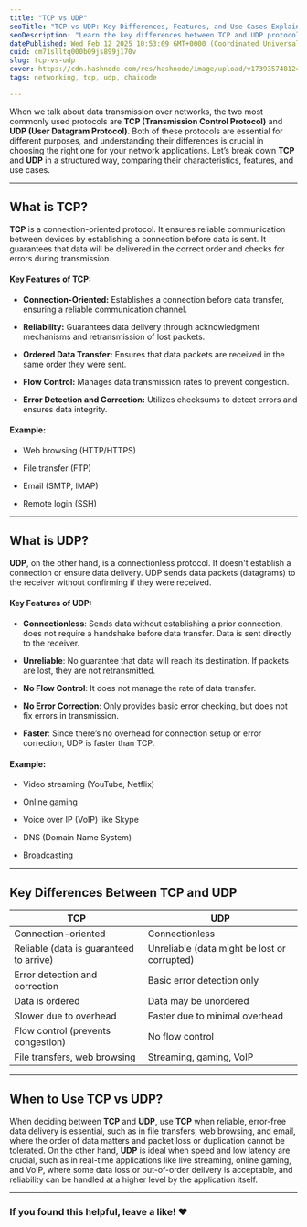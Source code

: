 ```yaml
---
title: "TCP vs UDP"
seoTitle: "TCP vs UDP: Key Differences, Features, and Use Cases Explained"
seoDescription: "Learn the key differences between TCP and UDP protocols. Explore their features, reliability, speed, and use cases for applications.  "
datePublished: Wed Feb 12 2025 10:53:09 GMT+0000 (Coordinated Universal Time)
cuid: cm71slltq000b09js899j170v
slug: tcp-vs-udp
cover: https://cdn.hashnode.com/res/hashnode/image/upload/v1739357481248/e79d3b71-0d8f-4135-b5f5-8cfd7e2498e0.webp
tags: networking, tcp, udp, chaicode

---
```


When we talk about data transmission over networks, the two most commonly used protocols are **TCP (Transmission Control Protocol)** and **UDP (User Datagram Protocol)**. Both of these protocols are essential for different purposes, and understanding their differences is crucial in choosing the right one for your network applications. Let’s break down **TCP** and **UDP** in a structured way, comparing their characteristics, features, and use cases.

---

## **What is TCP?**

**TCP** is a connection-oriented protocol. It ensures reliable communication between devices by establishing a connection before data is sent. It guarantees that data will be delivered in the correct order and checks for errors during transmission.

#### **Key Features of TCP:**

* **Connection-Oriented:** Establishes a connection before data transfer, ensuring a reliable communication channel.
    
* **Reliability:** Guarantees data delivery through acknowledgment mechanisms and retransmission of lost packets.
    
* **Ordered Data Transfer:** Ensures that data packets are received in the same order they were sent.
    
* **Flow Control:** Manages data transmission rates to prevent congestion.
    
* **Error Detection and Correction:** Utilizes checksums to detect errors and ensures data integrity.
    

#### **Example:**

* Web browsing (HTTP/HTTPS)
    
* File transfer (FTP)
    
* Email (SMTP, IMAP)
    
* Remote login (SSH)
    

---

## **What is UDP?**

**UDP**, on the other hand, is a connectionless protocol. It doesn't establish a connection or ensure data delivery. UDP sends data packets (datagrams) to the receiver without confirming if they were received.

#### **Key Features of UDP:**

* **Connectionless**: Sends data without establishing a prior connection, does not require a handshake before data transfer. Data is sent directly to the receiver.
    
* **Unreliable**: No guarantee that data will reach its destination. If packets are lost, they are not retransmitted.
    
* **No Flow Control**: It does not manage the rate of data transfer.
    
* **No Error Correction**: Only provides basic error checking, but does not fix errors in transmission.
    
* **Faster**: Since there’s no overhead for connection setup or error correction, UDP is faster than TCP.
    

#### **Example:**

* Video streaming (YouTube, Netflix)
    
* Online gaming
    
* Voice over IP (VoIP) like Skype
    
* DNS (Domain Name System)
    
* Broadcasting
    

---

## **Key Differences Between TCP and UDP**

| **TCP** | **UDP** |
| --- | --- |
| Connection-oriented | Connectionless |
| Reliable (data is guaranteed to arrive) | Unreliable (data might be lost or corrupted) |
| Error detection and correction | Basic error detection only |
| Data is ordered | Data may be unordered |
| Slower due to overhead | Faster due to minimal overhead |
| Flow control (prevents congestion) | No flow control |
| File transfers, web browsing | Streaming, gaming, VoIP |

---

## When to Use TCP vs UDP?

When deciding between **TCP** and **UDP**, use **TCP** when reliable, error-free data delivery is essential, such as in file transfers, web browsing, and email, where the order of data matters and packet loss or duplication cannot be tolerated. On the other hand, **UDP** is ideal when speed and low latency are crucial, such as in real-time applications like live streaming, online gaming, and VoIP, where some data loss or out-of-order delivery is acceptable, and reliability can be handled at a higher level by the application itself.

---

### If you found this helpful, leave a like! ❤️